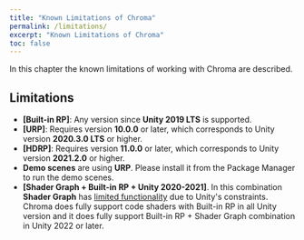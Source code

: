```yaml
---
title: "Known Limitations of Chroma"
permalink: /limitations/
excerpt: "Known Limitations of Chroma"
toc: false
---
```


In this chapter the known limitations of working with Chroma are described.

## Limitations
* **[Built-in RP]**: Any version since **Unity 2019 LTS** is supported.
* **[URP]**: Requires version **10.0.0** or later, which corresponds to Unity version **2020.3.0 LTS** or higher.
* **[HDRP]**: Requires version **11.0.0** or later, which corresponds to Unity version **2021.2.0** or higher.
* **Demo scenes** are using **URP**. Please install it from the Package Manager to run the demo scenes.
* **[Shader Graph + Built-in RP + Unity 2020-2021]**. In this combination **Shader Graph** has [limited functionality](https://docs.unity3d.com/Packages/com.unity.shadergraph@14.0/manual/Getting-Started.html) due to Unity's constraints. Chroma does fully support code shaders with Built-in RP in all Unity version and it does fully support Built-in RP + Shader Graph combination in Unity 2022 or later.
